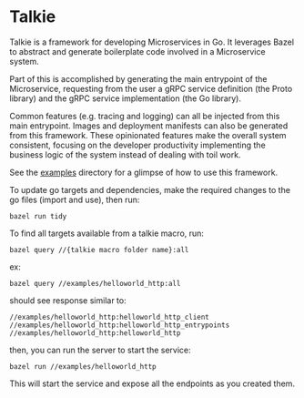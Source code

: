 # Talkie

Talkie is a framework for developing Microservices in Go. It leverages Bazel to
abstract and generate boilerplate code involved in a Microservice system.

Part of this is accomplished by generating the main entrypoint of the
Microservice, requesting from the user a gRPC service definition (the Proto
library) and the gRPC service implementation (the Go library).

Common features (e.g. tracing and logging) can all be injected from this main
entrypoint. Images and deployment manifests can also be generated from this
framework. These opinionated features make the overall system consistent,
focusing on the developer productivity implementing the business logic of the
system instead of dealing with toil work.

See the [examples](./examples) directory for a glimpse of how to use this
framework.


To update go targets and dependencies, make the required changes to the go files (import and use), then run:
```
bazel run tidy
```

To find all targets available from a talkie macro, run:
```
bazel query //{talkie macro folder name}:all 
```
ex: 
```
bazel query //examples/helloworld_http:all
```

should see response similar to: 
```
//examples/helloworld_http:helloworld_http_client
//examples/helloworld_http:helloworld_http_entrypoints
//examples/helloworld_http:helloworld_http
```

then, you can run the server to start the service:
```
bazel run //examples/helloworld_http
```
This will start the service and expose all the endpoints as you created them.